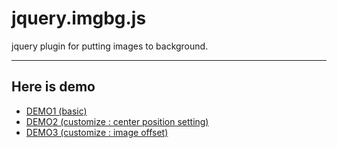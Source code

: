 # jquery.imgbg.js

jquery plugin for putting images to background.

---
## Here is demo
* [DEMO1 (basic)](http://lab.codechord.com/jquery.imgbg/demo/demo1.html "jquery.imgbg.js demo1")
* [DEMO2 (customize : center position setting)](http://lab.codechord.com/jquery.imgbg/demo/demo2.html "jquery.imgbg.js demo2")
* [DEMO3 (customize : image offset)](http://lab.codechord.com/jquery.imgbg/demo/demo3.html "jquery.imgbg.js demo3")
